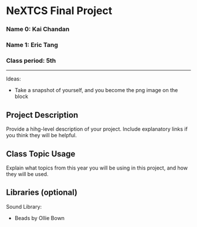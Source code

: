 # NeXTCS Final Project
### Name 0: Kai Chandan
### Name 1: Eric Tang
### Class period: 5th

---
Ideas:
- Take a snapshot of yourself, and you become the png image on the block
## Project Description
Provide a hihg-level description of your project. Include explanatory links if you think they will be helpful.

## Class Topic Usage
Explain what topics from this year you will be using in this project, and how they will be used.

## Libraries (optional)
Sound Library:
- Beads by Ollie Bown

